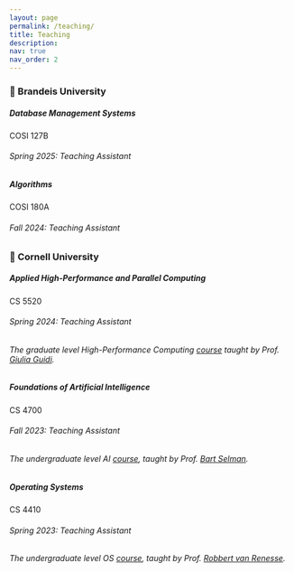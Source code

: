 ```yaml
---
layout: page
permalink: /teaching/
title: Teaching
description:
nav: true
nav_order: 2
---
```



<h3 class="mt-3"> 🌱 Brandeis University</h3>

<div class="card mt-3">
  <div class="p-3">
    <div class="row">
      <div class="col-sm-10">
        <h5 class="font-weight-bold">Database Management Systems</h5>
      </div>
      <div class="col-sm-2 text-left text-sm-right">
        <span class="badge font-weight-bold primary-color-dark darken-1 text-uppercase align-middle">
            COSI 127B
        </span>
      </div>
    </div>
    <h6 class="font-italic mt-2 mt-sm-0">Spring 2025: Teaching Assistant</h6>
    <!-- <h6 class="mt-2 mt-sm-0"> The graduate level High-Performance Computing  <a href="https://classes.cornell.edu/browse/roster/SP24/class/CS/5220" target="_blank">course</a>  taught by Prof. <a href="https://giuliaguidi.github.io/" target="_blank">Giulia Guidi</a>.</h6> -->
  </div>
</div>

<div class="card mt-3">
  <div class="p-3">
    <div class="row">
      <div class="col-sm-10">
        <h5 class="font-weight-bold">Algorithms</h5>
      </div>
      <div class="col-sm-2 text-left text-sm-right">
        <span class="badge font-weight-bold primary-color-dark darken-1 text-uppercase align-middle">
            COSI 180A
        </span>
      </div>
    </div>
    <h6 class="font-italic mt-2 mt-sm-0">Fall 2024: Teaching Assistant</h6>
    <!-- <h6 class="mt-2 mt-sm-0"> The undergraduate level AI <a href="https://classes.cornell.edu/browse/roster/FA23/class/CS/4700" target="_blank">course</a>, taught by Prof. <a href="https://www.cs.cornell.edu/selman/" target="_blank">Bart Selman</a>.</h6> -->
    
  </div>
</div>



















<h3 class="mt-3"> 🌱 Cornell University</h3>

<div class="card mt-3">
  <div class="p-3">
    <div class="row">
      <div class="col-sm-10">
        <h5 class="font-weight-bold">Applied High-Performance and Parallel Computing</h5>
      </div>
      <div class="col-sm-2 text-left text-sm-right">
        <span class="badge font-weight-bold primary-color-dark darken-1 text-uppercase align-middle">
            CS 5520
        </span>
      </div>
    </div>
    <h6 class="font-italic mt-2 mt-sm-0">Spring 2024: Teaching Assistant</h6>
    <h6 class="mt-2 mt-sm-0"> The graduate level High-Performance Computing  <a href="https://classes.cornell.edu/browse/roster/SP24/class/CS/5220" target="_blank">course</a>  taught by Prof. <a href="https://giuliaguidi.github.io/" target="_blank">Giulia Guidi</a>.</h6>
  </div>
</div>

<div class="card mt-3">
  <div class="p-3">
    <div class="row">
      <div class="col-sm-10">
        <h5 class="font-weight-bold">Foundations of Artificial Intelligence</h5>
      </div>
      <div class="col-sm-2 text-left text-sm-right">
        <span class="badge font-weight-bold primary-color-dark darken-1 text-uppercase align-middle">
            CS 4700
        </span>
      </div>
    </div>
    <h6 class="font-italic mt-2 mt-sm-0">Fall 2023: Teaching Assistant</h6>
    <h6 class="mt-2 mt-sm-0"> The undergraduate level AI <a href="https://classes.cornell.edu/browse/roster/FA23/class/CS/4700" target="_blank">course</a>, taught by Prof. <a href="https://www.cs.cornell.edu/selman/" target="_blank">Bart Selman</a>.</h6>
    
  </div>
</div>

<div class="card mt-3">
  <div class="p-3">
    <div class="row">
      <div class="col-sm-10">
        <h5 class="font-weight-bold">Operating Systems</h5>
      </div>
      <div class="col-sm-2 text-left text-sm-right">
        <span class="badge font-weight-bold primary-color-dark darken-1 text-uppercase align-middle">
            CS 4410
        </span>
      </div>
    </div>
    <h6 class="font-italic mt-2 mt-sm-0">Spring 2023: Teaching Assistant</h6>
    <h6 class="mt-2 mt-sm-0">The undergraduate level OS <a href="https://www.cs.cornell.edu/courses/cs4410/2023sp/" target="_blank">course</a>, taught by Prof. <a href="https://www.cs.cornell.edu/home/rvr/" target="_blank">Robbert van Renesse</a>.</h6>
  </div>
</div>
